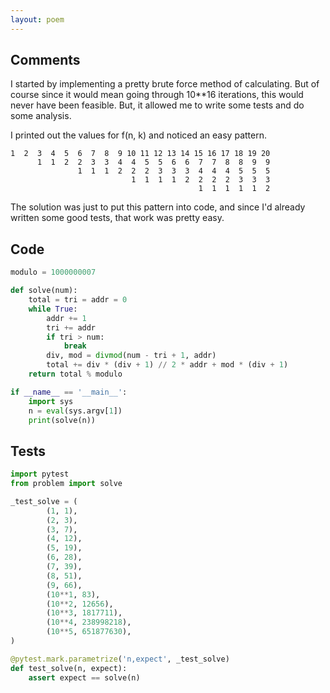 ```yaml
---
layout: poem
---
```


## Comments

I started by implementing a pretty brute force method of calculating.  But of
course since it would mean going through 10**16 iterations, this would never
have been feasible.  But, it allowed me to write some tests and do some
analysis.

I printed out the values for f(n, k) and noticed an easy pattern.

    1  2  3  4  5  6  7  8  9 10 11 12 13 14 15 16 17 18 19 20
          1  1  2  2  3  3  4  4  5  5  6  6  7  7  8  8  9  9
                   1  1  1  2  2  2  3  3  3  4  4  4  5  5  5
                               1  1  1  1  2  2  2  2  3  3  3
                                              1  1  1  1  1  2

The solution was just to put this pattern into code, and since I'd already
written some good tests, that work was pretty easy.

## Code

```python
modulo = 1000000007

def solve(num):
    total = tri = addr = 0
    while True:
        addr += 1
        tri += addr
        if tri > num:
            break
        div, mod = divmod(num - tri + 1, addr)
        total += div * (div + 1) // 2 * addr + mod * (div + 1)
    return total % modulo

if __name__ == '__main__':
    import sys
    n = eval(sys.argv[1])
    print(solve(n))
```

## Tests

```python
import pytest
from problem import solve

_test_solve = (
        (1, 1),
        (2, 3),
        (3, 7),
        (4, 12),
        (5, 19),
        (6, 28),
        (7, 39),
        (8, 51),
        (9, 66),
        (10**1, 83),
        (10**2, 12656),
        (10**3, 1817711),
        (10**4, 238998218),
        (10**5, 651877630),
)

@pytest.mark.parametrize('n,expect', _test_solve)
def test_solve(n, expect):
    assert expect == solve(n)
```
